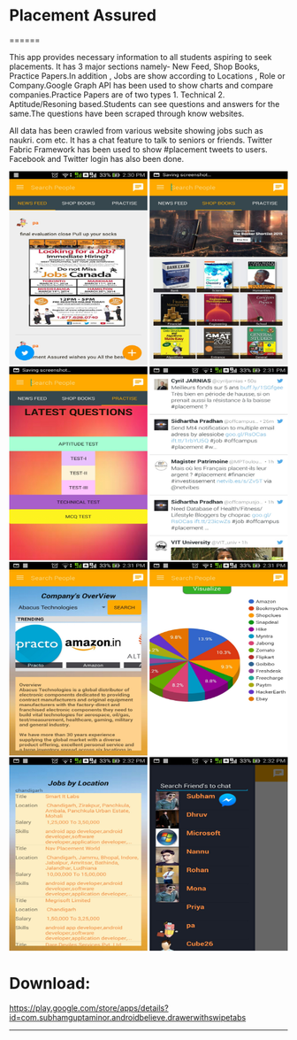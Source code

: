 # Placement Assured
======

This app provides necessary information to all students aspiring to seek placements. It has 3 major sections namely- New Feed, Shop Books, Practice Papers.In addition , Jobs are show according to Locations , Role or Company.Google Graph API has been used to show charts and compare companies.Practice Papers are of two types 1. Technical 2. Aptitude/Resoning based.Students can see questions and answers for the same.The questions have been scraped through know websites.

All data has been crawled from various website showing jobs such as naukri. com etc.
It has a chat feature to talk to seniors or friends. 
Twitter Fabric Framework has been used to show #placement tweets to users.
Facebook and Twitter login has also been done.



<img src="/screenshots/1.jpg" width="250" height="350">
<img src="/screenshots/2.jpg" width="250" height="350">
<img src="/screenshots/3.jpg" width="250" height="350">
<img src="/screenshots/4.jpg" width="250" height="350">
<img src="/screenshots/5.jpg" width="250" height="350">
<img src="/screenshots/6.jpg" width="250" height="350">
<img src="/screenshots/7.jpg" width="250" height="350">
<img src="/screenshots/8.jpg" width="250" height="350">




# Download:

https://play.google.com/store/apps/details?id=com.subhamguptaminor.androidbelieve.drawerwithswipetabs

---
